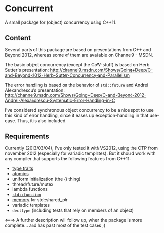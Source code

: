 Concurrent
==========
A small package for (object) concurrency using C++11.

Content
-------
Several parts of this package are based on presentations from C++ and Beyond 2012, whereas some of them are available
on Channel9 - MSDN.

The basic object concurrency (except the CoW-stuff) is based on Herb Sutter's presentation:
http://channel9.msdn.com/Shows/Going+Deep/C-and-Beyond-2012-Herb-Sutter-Concurrency-and-Parallelism

The error handling is based on the behavior of `std::future` and Andrei Alexandrescu's presentation:   
http://channel9.msdn.com/Shows/Going+Deep/C-and-Beyond-2012-Andrei-Alexandrescu-Systematic-Error-Handling-in-C

I've considered synchronous object concurrency to be a nice spot to use this kind of error handling, since it eases up 
exception-handling in that use-case. Thus, it is also included.

Requirements
------------
Currently (2013/03/04), I've only tested it with VS2012, using the CTP from november 2012 (especially for variadic 
templates). But it should work with any compiler that supports the following features from C++11:
* [type traits](http://en.cppreference.com/w/cpp/header/type_traits)
* [atomics](http://en.cppreference.com/w/cpp/atomic)
* uniform initialization (the {} thing)
* [thread/future/mutex](http://en.cppreference.com/w/cpp/thread)
* lambda functions
* [`std::function`](http://en.cppreference.com/w/cpp/utility/functional)
* [memory](http://en.cppreference.com/w/cpp/memory) for std::shared_ptr
* variadic templates
* `decltype` (including tests that rely on members of an object)

<===>
A further description will follow up, when the package is more complete... and has past most of the test cases ;)
